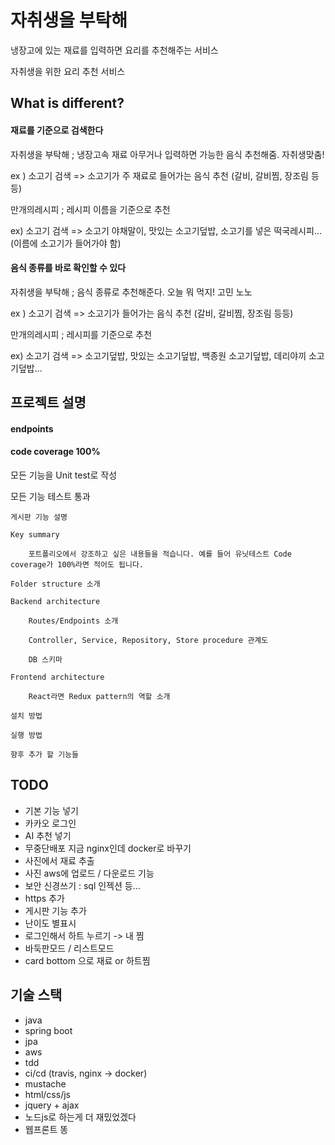 # 자취생을 부탁해

냉장고에 있는 재료를 입력하면 요리를 추천해주는 서비스

자취생을 위한 요리 추천 서비스


## What is different?

#### 재료를 기준으로 검색한다

자취생을 부탁해 ; 냉장고속 재료 아무거나 입력하면 가능한 음식 추천해줌. 자취생맞춤!

ex ) 소고기 검색 => 소고기가 주 재료로 들어가는 음식 추천 (갈비, 갈비찜, 장조림 등등)

만개의레시피 ; 레시피 이름을 기준으로 추천

ex) 소고기 검색 => 소고기 야채말이, 맛있는 소고기덮밥, 소고기를 넣은 떡국레시피... (이름에 소고기가 들어가야 함)


#### 음식 종류를 바로 확인할 수 있다

자취생을 부탁해 ; 음식 종류로 추천해준다. 오늘 뭐 먹지! 고민 노노

ex ) 소고기 검색 => 소고기가 들어가는 음식 추천 (갈비, 갈비찜, 장조림 등등)

만개의레시피 ; 레시피를 기준으로 추천

ex) 소고기 검색 => 소고기덮밥, 맛있는 소고기덮밥, 백종원 소고기덮밥, 데리야끼 소고기덮밥...

## 프로젝트 설명

#### endpoints

#### code coverage 100%

모든 기능을 Unit test로 작성

모든 기능 테스트 통과

    게시판 기능 설명

    Key summary

        포트폴리오에서 강조하고 싶은 내용들을 적습니다. 예를 들어 유닛테스트 Code coverage가 100%라면 적어도 됩니다. 

    Folder structure 소개

    Backend architecture

        Routes/Endpoints 소개

        Controller, Service, Repository, Store procedure 관계도

        DB 스키마

    Frontend architecture

        React라면 Redux pattern의 역할 소개

    설치 방법

    실행 방법

    향후 추가 할 기능들



## TODO

- 기본 기능 넣기
- 카카오 로그인
- AI 추천 넣기
- 무중단배포 지금 nginx인데 docker로 바꾸기
- 사진에서 재료 추출
- 사진 aws에 업로드 / 다운로드 기능
- 보안 신경쓰기 : sql 인젝션 등...
- https 추가
- 게시판 기능 추가
- 난이도 별표시
- 로그인해서 하트 누르기 -> 내 찜
- 바둑판모드 / 리스트모드
- card bottom 으로 재료 or  하트찜


## 기술 스택

- java
- spring boot
- jpa
- aws
- tdd
- ci/cd (travis, nginx -> docker)
- mustache
- html/css/js
- jquery + ajax
- 노드js로 하는게 더 재밌었겠다 
- 웹프론트 똥
